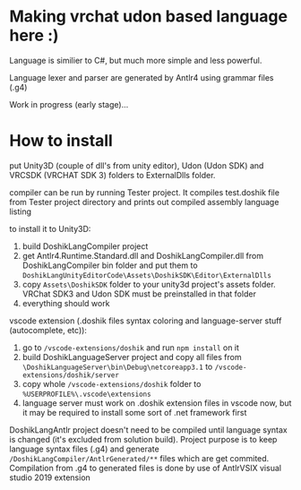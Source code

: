 # Making vrchat udon based language here :)

Language is similier to C#, but much more simple and less powerful.

Language lexer and parser are generated by Antlr4 using grammar files (.g4)

Work in progress (early stage)...

# How to install

put Unity3D (couple of dll's from unity editor), Udon (Udon SDK) and VRCSDK (VRCHAT SDK 3) folders
to ExternalDlls folder.

compiler can be run by running Tester project. It compiles test.doshik file from Tester project directory and prints out compiled assembly language listing

to install it to Unity3D:
1) build DoshikLangCompiler project
2) get Antlr4.Runtime.Standard.dll and DoshikLangCompiler.dll from DoshikLangCompiler bin folder and put them to ```DoshikLangUnityEditorCode\Assets\DoshikSDK\Editor\ExternalDlls```
3) copy ```Assets\DoshikSDK``` folder to your unity3d project's assets folder. VRChat SDK3 and Udon SDK must be preinstalled in that folder
4) everything should work

vscode extension (.doshik files syntax coloring and language-server stuff (autocomplete, etc)):
1) go to ```/vscode-extensions/doshik``` and run ```npm install``` on it
2) build DoshikLanguageServer project and copy all files from ```\DoshikLanguageServer\bin\Debug\netcoreapp3.1``` to ```/vscode-extensions/doshik/server```
2) copy whole ```/vscode-extensions/doshik``` folder to ```%USERPROFILE%\.vscode\extensions```
3) language server must work on .doshik extension files in vscode now, but it may be required to install some sort of .net framework first

DoshikLangAntlr project doesn't need to be compiled until language syntax is changed (it's excluded from solution build). Project purpose is to keep language syntax files (.g4) and generate ```/DoshikLangCompiler/AntlrGenerated/**``` files which are get commited. Compilation from .g4 to generated files is done by use of AntlrVSIX visual studio 2019 extension